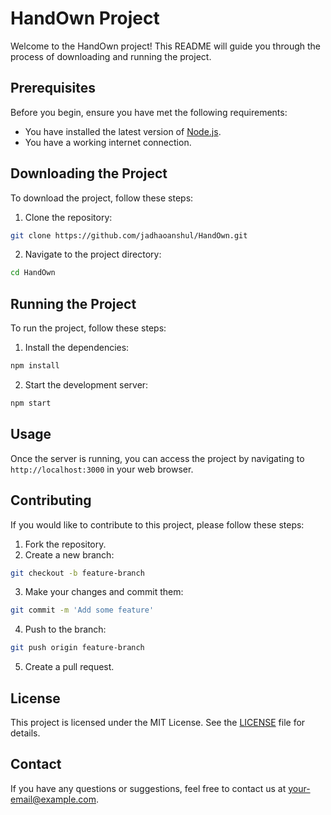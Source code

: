 # HandOwn Project

Welcome to the HandOwn project! This README will guide you through the process of downloading and running the project.

## Prerequisites

Before you begin, ensure you have met the following requirements:
- You have installed the latest version of [Node.js](https://nodejs.org/).
- You have a working internet connection.

## Downloading the Project

To download the project, follow these steps:

1. Clone the repository:
  ```sh
  git clone https://github.com/jadhaoanshul/HandOwn.git
  ```
2. Navigate to the project directory:
  ```sh
  cd HandOwn
  ```

## Running the Project

To run the project, follow these steps:

1. Install the dependencies:
  ```sh
  npm install
  ```
2. Start the development server:
  ```sh
  npm start
  ```

## Usage

Once the server is running, you can access the project by navigating to `http://localhost:3000` in your web browser.

## Contributing

If you would like to contribute to this project, please follow these steps:

1. Fork the repository.
2. Create a new branch:
  ```sh
  git checkout -b feature-branch
  ```
3. Make your changes and commit them:
  ```sh
  git commit -m 'Add some feature'
  ```
4. Push to the branch:
  ```sh
  git push origin feature-branch
  ```
5. Create a pull request.

## License

This project is licensed under the MIT License. See the [LICENSE](LICENSE) file for details.

## Contact

If you have any questions or suggestions, feel free to contact us at [your-email@example.com](mailto:your-email@example.com).
